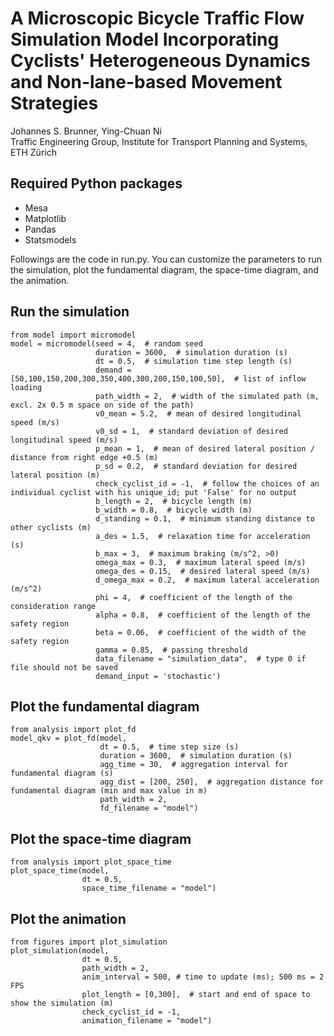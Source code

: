 # A Microscopic Bicycle Traffic Flow Simulation Model Incorporating Cyclists' Heterogeneous Dynamics and Non-lane-based Movement Strategies
Johannes S. Brunner, Ying-Chuan Ni <br />
Traffic Engineering Group, Institute for Transport Planning and Systems, ETH Zürich

## Required Python packages
- Mesa
- Matplotlib
- Pandas
- Statsmodels

Followings are the code in run.py. You can customize the parameters to run the simulation, plot the fundamental diagram, the space-time diagram, and the animation.<br />
## Run the simulation
```
from model import micromodel
model = micromodel(seed = 4,  # random seed
                   duration = 3600,  # simulation duration (s)
                   dt = 0.5,  # simulation time step length (s)
                   demand = [50,100,150,200,300,350,400,300,200,150,100,50],  # list of inflow loading
                   path_width = 2,  # width of the simulated path (m, excl. 2x 0.5 m space on side of the path)
                   v0_mean = 5.2,  # mean of desired longitudinal speed (m/s)
                   v0_sd = 1,  # standard deviation of desired longitudinal speed (m/s)
                   p_mean = 1,  # mean of desired lateral position / distance from right edge +0.5 (m)
                   p_sd = 0.2,  # standard deviation for desired lateral position (m)
                   check_cyclist_id = -1,  # follow the choices of an individual cyclist with his unique_id; put 'False' for no output
                   b_length = 2,  # bicycle length (m)
                   b_width = 0.8,  # bicycle width (m)
                   d_standing = 0.1,  # minimum standing distance to other cyclists (m)
                   a_des = 1.5,  # relaxation time for acceleration (s)
                   b_max = 3,  # maximum braking (m/s^2, >0)
                   omega_max = 0.3,  # maximum lateral speed (m/s)
                   omega_des = 0.15,  # desired lateral speed (m/s)
                   d_omega_max = 0.2,  # maximum lateral acceleration (m/s^2)
                   phi = 4,  # coefficient of the length of the consideration range
                   alpha = 0.8,  # coefficient of the length of the safety region
                   beta = 0.06,  # coefficient of the width of the safety region
                   gamma = 0.85,  # passing threshold
                   data_filename = "simulation_data",  # type 0 if file should not be saved
                   demand_input = 'stochastic')
```

## Plot the fundamental diagram
```
from analysis import plot_fd
model_qkv = plot_fd(model, 
                    dt = 0.5,  # time step size (s)
                    duration = 3600,  # simulation duration (s)
                    agg_time = 30,  # aggregation interval for fundamental diagram (s)
                    agg_dist = [200, 250],  # aggregation distance for fundamental diagram (min and max value in m)
                    path_width = 2,
                    fd_filename = "model")
```

## Plot the space-time diagram
```
from analysis import plot_space_time
plot_space_time(model, 
                dt = 0.5,
                space_time_filename = "model")
```

## Plot the animation
```
from figures import plot_simulation
plot_simulation(model, 
                dt = 0.5,
                path_width = 2,
                anim_interval = 500, # time to update (ms); 500 ms = 2 FPS
                plot_length = [0,300],  # start and end of space to show the simulation (m)
                check_cyclist_id = -1, 
                animation_filename = "model")
```

